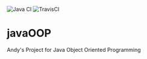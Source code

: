 ![Java CI](https://github.com/Andi-IM/javaOOP/workflows/Java%20CI/badge.svg?branch=master) ![TravisCI](https://travis-ci.com/Andi-IM/javaOOP.svg?branch=master&status=failed)

# javaOOP
Andy's Project for Java Object Oriented Programming
